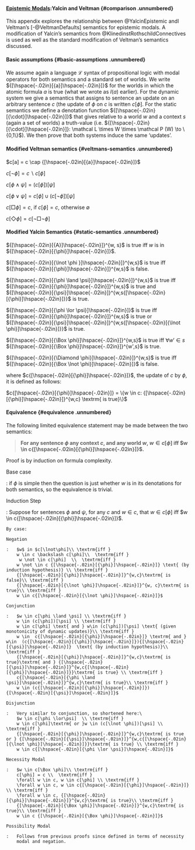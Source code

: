 #### [Epistemic Modals](veltman.html):Yalcin and Veltman  {#comparison .unnumbered}


This appendix explores the relationship between @YalcinEpistemic andl
Veltman’s [-@VeltmanDefaults] semantics for epistemic modals. A
modification of Yalcin’s semantics from @KlinedinstRothschildConnectives
is used as well as the standard modification of Veltman’s semantics
discussed.

#### Basic assumptions {#basic-assumptions .unnumbered}


We assume again a language $\mathcal{L}$ syntax of propositional logic
with modal operators for both semantics and a standard set of worlds. We
write ${[\hspace{-.02in}[{a}]\hspace{-.02in}]}$ for the worlds in which
the atomic formula $a$ is true (what we wrote as $I(a)$ earlier). For
the dynamic system we give a semantics that assigns to sentence an
update on an arbitrary sentence $c$ (the update of $\phi$ on $c$ is
written $c[\phi]$. For the static semantics we define a denotation
function ${[\hspace{-.02in}[{\cdot}]\hspace{-.02in}]}$ that gives
relative to a world $w$ and a context $s$ (again a set of worlds) a
truth-value (i.e.
${[\hspace{-.02in}[{\cdot}]\hspace{-.02in}]}: \mathcal L  \times W \times \mathcal P (W) \to  \{0,1\}$).
We then prove that both systems induce the same ‘updates’.

#### Modified Veltman semantics {#veltmans-semantics .unnumbered}


$c[a] = c \cap {[\hspace{-.02in}[{a}]\hspace{-.02in}]}$

$c[\lnot \phi] = c \backslash c[\phi]$

$c[\phi \land \psi] = (c[\phi])[\psi]$

$c[\phi \lor \psi] = c[\phi] \cup (c[\lnot \phi])[\psi]$

$c[\Box \phi] = c$, if $c[\phi] = c$, otherwise $\emptyset$

$c[\Diamond \phi] = c[\lnot \Box \lnot  \phi]$

#### Modified Yalcin Semantics {#static-semantics .unnumbered}

${[\hspace{-.02in}[{A}]\hspace{-.02in}]}^{w, s}$ is true iff $w$ is in
${[\hspace{-.02in}[{\phi}]\hspace{-.02in}]}$.

${[\hspace{-.02in}[{\lnot \phi }]\hspace{-.02in}]}^{w,s}$ is true iff
${[\hspace{-.02in}[{\phi}]\hspace{-.02in}]}^{w,s}$ is false.

${[\hspace{-.02in}[{\phi \land \psi}]\hspace{-.02in}]}^{w,s}$ is true
iff ${[\hspace{-.02in}[{\phi}]\hspace{-.02in}]}^{w,s}$ is true and
${[\hspace{-.02in}[{\psi}]\hspace{-.02in}]}^{w,s{[\hspace{-.02in}[{\phi}]\hspace{-.02in}]}}$
is true.

${[\hspace{-.02in}[{\phi \lor \psi}]\hspace{-.02in}]}$ is true iff
${[\hspace{-.02in}[{\phi}]\hspace{-.02in}]}^{w,s}$ is true or
${[\hspace{-.02in}[{\psi}]\hspace{-.02in}]}^{w,s{[\hspace{-.02in}[{\lnot \phi}]\hspace{-.02in}]}}$
is true.

${[\hspace{-.02in}[{\Box \phi}]\hspace{-.02in}]}^{w,s}$ is true iff
$\forall w' \in s$
${[\hspace{-.02in}[{\Box \phi}]\hspace{-.02in}]}^{w',s}$ is true.

${[\hspace{-.02in}[{\Diamond \phi}]\hspace{-.02in}]}^{w,s}$ is true
iff ${[\hspace{-.02in}[{\Box \lnot \phi}]\hspace{-.02in}]}$ is false.

where $c{[\hspace{-.02in}[{\phi}]\hspace{-.02in}]}$, the update of $c$ by
$\phi$, it is defined as follows:

$c{[\hspace{-.02in}[{\phi}]\hspace{-.02in}]} = \{w \in c: {[\hspace{-.02in}[{\phi}]\hspace{-.02in}]}^{w,c} \textrm{ is true}\}$

#### Equivalence {#equivalence .unnumbered}


The following limited equivalence statement may be made between the two
semantics:

> __For any sentence $\phi$ any context $c$, and any world $w$,
> $w \in c[\phi]$ iff
> $w \in c{[\hspace{-.02in}[{\phi}]\hspace{-.02in}]}$.__

Proof is by induction on formula complexity.

Base case

:   if $\phi$ is simple then the question is just whether $w$ is in
    its denotations for both semantics, so the equivalence is trivial.

Induction Step

:   Suppose for sentences $\phi$ and $\psi$, for any $c$ and
    $w \in c$, that $w \in c[\phi]$ iff
    $w \in c{[\hspace{-.02in}[{\phi}]\hspace{-.02in}]}$. 

    By case:

    Negation

    :   $w$ in $c[\lnot\phi]\\ \textrm{iff } 
        w \in c \backslash c[\phi]\\  \textrm{iff } 
         w \not \in c[\phi]  \\  \textrm{iff } 
        w \not \in c {[\hspace{-.02in}[{\phi}]\hspace{-.02in}]} \text{ (by induction hypothesis)} \\ \textrm{iff } 
        {[\hspace{-.02in}[{\phi}]\hspace{-.02in}]}^{w,c}\textrm{ is false}\\ \textrm{iff } 
        {[\hspace{-.02in}[{\lnot \phi}]\hspace{-.02in}]}^{w, c}\textrm{ is true}\\ \textrm{iff } 
        w \in c{[\hspace{-.02in}[{\lnot \phi}]\hspace{-.02in}]}$

    Conjunction

    :   $w \in c[\phi \land \psi] \\ \textrm{iff } 
        w \in (c[\phi])[\psi] \\ \textrm{iff } 
        w \in c[\phi] \text{ and } w\in (c[\phi])[\psi] \text{ (given monotonicity of dynamic updates)}\\ \textrm{iff } 
        w \in  c{[\hspace{-.02in}[{\phi}]\hspace{-.02in}]} \textrm{ and } w\in  (c{[\hspace{-.02in}[{\phi}]\hspace{-.02in}]}){[\hspace{-.02in}[{\psi}]\hspace{-.02in}]}  \text{ (by induction hypothesis)}\\ \textrm{iff } 
        {[\hspace{-.02in}[{\phi}]\hspace{-.02in}]}^{w,c}\textrm{ is true}\textrm{ and } {[\hspace{-.02in}[{\psi}]\hspace{-.02in}]}^{w,c{[\hspace{-.02in}[{\phi}]\hspace{-.02in}]}}\textrm{ is true} \\ \textrm{iff } 
        c{[\hspace{-.02in}[{\phi \land \psi}]\hspace{-.02in}]}^{w,c}\textrm{ is true}\\ \textrm{iff } 
        w \in (c{[\hspace{-.02in}[{\phi}]\hspace{-.02in}]}){[\hspace{-.02in}[{\psi}]\hspace{-.02in}]}$

    Disjunction

    :   Very similar to conjunction, so shortened here:\
        $w \in c[\phi \lor\psi]  \\ \textrm{iff } 
        w \in c[\phi]\textrm{ or }w \in (c[\lnot \phi])[\psi] \\ \textrm{iff } 
        {[\hspace{-.02in}[{\phi}]\hspace{-.02in}]}^{w,c}\textrm{ is true or } {[\hspace{-.02in}[{\psi}]\hspace{-.02in}]}^{w,c{[\hspace{-.02in}[{\lnot \phi}]\hspace{-.02in}]}}\textrm{ is true} \\ \textrm{iff } 
        w \in c{[\hspace{-.02in}[{\phi \lor \psi}]\hspace{-.02in}]}$

    Necessity Modal

    :   $w \in c[\Box \phi]\\ \textrm{iff } 
        c[\phi] = c \\  \textrm{iff } 
        \forall w \in c, w \in c[\phi] \\ \textrm{iff } 
        \forall w \in c, w \in c{[\hspace{-.02in}[{\phi}]\hspace{-.02in}]} \\ \textrm{iff } 
        \forall w \in c, {[\hspace{-.02in}[{\phi}]\hspace{-.02in}]}^{w,c}\textrm{ is true}\\ \textrm{iff } 
        {[\hspace{-.02in}[{\Box \phi}]\hspace{-.02in}]}^{w,c}\textrm{ is true}\\ \textrm{iff } 
        w \in c {[\hspace{-.02in}[{\Box \phi}]\hspace{-.02in}]}$

    Possibility Modal

    :   Follows from previous proofs since defined in terms of necessity
        modal and negation.


